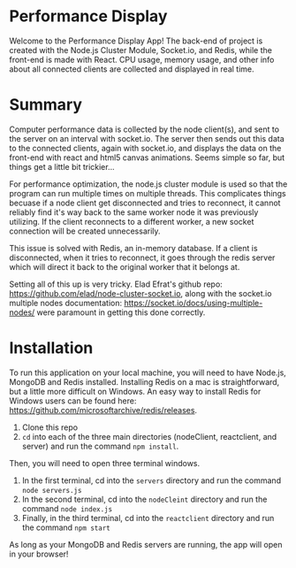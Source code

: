 # Performance Display

Welcome to the Performance Display App! The back-end of project is created with the Node.js Cluster Module, Socket.io, and Redis, while the front-end is made with React.
CPU usage, memory usage, and other info about all connected clients are collected and displayed in real time.

# Summary

Computer performance data is collected by the node client(s), and sent to the server on an interval with socket.io. The server then sends out this data to the connected clients, again with socket.io, and displays the data on the front-end with react and html5 canvas animations. Seems simple so far, but things get a little bit trickier...

For performance optimization, the node.js cluster module is used so that the program can run multiple times on multiple threads. This complicates things becuase if a node client get disconnected and tries to reconnect, it cannot reliably find it's way back to the same worker node it was previously utilizing. If the client reconnects to a different worker, a new socket connection will be created unnecessarily. 

This issue is solved with Redis, an in-memory database. If a client is disconnected, when it tries to reconnect, it goes through the redis server which will direct it back to the original worker that it belongs at.

Setting all of this up is very tricky. Elad Efrat's github repo: https://github.com/elad/node-cluster-socket.io, along with the socket.io multiple nodes documentation: https://socket.io/docs/using-multiple-nodes/ were paramount in getting this done correctly.

# Installation

To run this application on your local machine, you will need to have Node.js, MongoDB and Redis installed. Installing Redis on a mac is straightforward, but a little more difficult on Windows. An easy way to install Redis for Windows users can be found here: https://github.com/microsoftarchive/redis/releases.

1. Clone this repo
2. ```cd``` into each of the three main directories (nodeClient, reactclient, and server) and run the command ```npm install```.

Then, you will need to open three terminal windows.
1. In the first terminal, cd into the ```servers``` directory and run the command ```node servers.js```
2. In the second terminal, cd into the ```nodeCleint``` directory and run the command ```node index.js```
3. Finally, in the third terminal, cd into the ```reactclient``` directory and run the command ```npm start```

As long as your MongoDB and Redis servers are running, the app will open in your browser!
